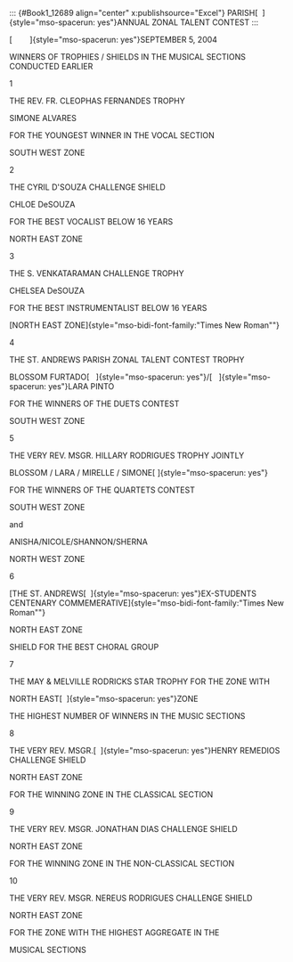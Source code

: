 ::: {#Book1_12689 align="center" x:publishsource="Excel"}
PARISH[  ]{style="mso-spacerun: yes"}ANNUAL ZONAL TALENT CONTEST
:::

[        ]{style="mso-spacerun: yes"}SEPTEMBER 5, 2004

WINNERS OF TROPHIES / SHIELDS IN THE MUSICAL SECTIONS CONDUCTED EARLIER

1

THE REV. FR. CLEOPHAS FERNANDES TROPHY

SIMONE ALVARES

FOR THE YOUNGEST WINNER IN THE VOCAL SECTION

SOUTH WEST ZONE

2

THE CYRIL D\'SOUZA CHALLENGE SHIELD

CHLOE DeSOUZA

FOR THE BEST VOCALIST BELOW 16 YEARS

NORTH EAST ZONE

3

THE S. VENKATARAMAN CHALLENGE TROPHY

CHELSEA DeSOUZA

FOR THE BEST INSTRUMENTALIST BELOW 16 YEARS

[NORTH EAST ZONE]{style="mso-bidi-font-family:\"Times New Roman\""}

4

THE ST. ANDREWS PARISH ZONAL TALENT CONTEST TROPHY

BLOSSOM FURTADO[   ]{style="mso-spacerun: yes"}/[  
]{style="mso-spacerun: yes"}LARA PINTO

FOR THE WINNERS OF THE DUETS CONTEST

SOUTH WEST ZONE

5

THE VERY REV. MSGR. HILLARY RODRIGUES TROPHY JOINTLY

BLOSSOM / LARA / MIRELLE / SIMONE[ ]{style="mso-spacerun: yes"}

FOR THE WINNERS OF THE QUARTETS CONTEST

SOUTH WEST ZONE

and

ANISHA/NICOLE/SHANNON/SHERNA

NORTH WEST ZONE

6

[THE ST. ANDREWS[  ]{style="mso-spacerun: yes"}EX-STUDENTS CENTENARY
COMMEMERATIVE]{style="mso-bidi-font-family:\"Times New Roman\""}

NORTH EAST ZONE

SHIELD FOR THE BEST CHORAL GROUP

7

THE MAY & MELVILLE RODRICKS STAR TROPHY FOR THE ZONE WITH

NORTH EAST[  ]{style="mso-spacerun: yes"}ZONE

THE HIGHEST NUMBER OF WINNERS IN THE MUSIC SECTIONS

8

THE VERY REV. MSGR.[  ]{style="mso-spacerun: yes"}HENRY REMEDIOS
CHALLENGE SHIELD

NORTH EAST ZONE

FOR THE WINNING ZONE IN THE CLASSICAL SECTION

9

THE VERY REV. MSGR. JONATHAN DIAS CHALLENGE SHIELD

NORTH EAST ZONE

FOR THE WINNING ZONE IN THE NON-CLASSICAL SECTION

10

THE VERY REV. MSGR. NEREUS RODRIGUES CHALLENGE SHIELD

NORTH EAST ZONE

FOR THE ZONE WITH THE HIGHEST AGGREGATE IN THE

MUSICAL SECTIONS

